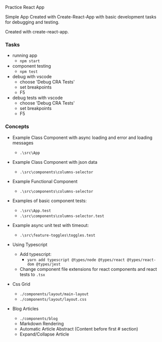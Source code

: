 Practice React App

Simple App Created with Create-React-App with basic development tasks for debugging and testing.

Created with create-react-app.


### Tasks

- running app
    - `npm start`
- component testing
    - `npm test`
- debug with vscode
    - choose 'Debug CRA Tests'
    - set breakpoints
    - F5
- debug tests with vscode
    - choose 'Debug CRA Tests'
    - set breakpoints
    - F5


### Concepts

- Example Class Component with async loading and error and loading messages
    - `.\src\App`

- Example Class Component with json data
    - `.\src\components\columns-selector`

- Example Functional Component
    - `.\src\components\columns-selector`

- Examples of basic component tests:
    - `.\src\App.test`
    - `.\src\components\columns-selector.test`

- Example async unit test with timeout:
    - `.\src\feature-toggles\toggles.test`

- Using Typescript
    - Add typescript:
        - `yarn add typescript @types/node @types/react @types/react-dom @types/jest`
    - Change component file extensions for react components and react tests to `.tsx`

- Css Grid
    - `./components/layout/main-layout`
    - `./components/layout/layout.css`

- Blog Articles
    - `./components/blog`
    - Markdown Rendering
    - Automatic Article Abstract (Content before first # section)
    - Expand/Collapse Article

